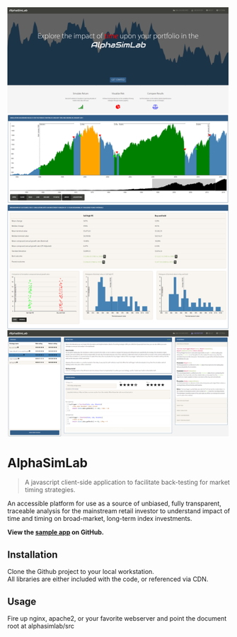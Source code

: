 <img src="./docs/images/asl-landing.png" width="500">

<img src="./docs/images/asl-dashboard-chart.png" width="500">

<img src="./docs/images/asl-dashboard-results.png" width="500">

<img src="./docs/images/asl-laboratory.png" width="500">

# AlphaSimLab
> A javascript client-side application to facilitate back-testing for market timing strategies.

An accessible platform for use as a source of unbiased, fully transparent, traceable analysis for the mainstream retail investor to understand impact of time and timing on broad-market, long-term index investments.

<strong>View the [sample app](https://soblenes32.github.io/alphasimlab/) on GitHub.</strong>

## Installation

Clone the Github project to your local workstation.  
All libraries are either included with the code, or referenced via CDN.  

## Usage

Fire up nginx, apache2, or your favorite webserver and point the document root at alphasimlab/src
